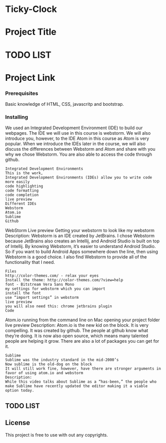 # Ticky-Clock
 
# Project Title
# TODO LIST


# Project Link

### Prerequisites

Basic knowledge of HTML, CSS, javascritp and bootstrap.

### Installing

We used an Integrated Development Environment (IDE) to build our webpages. The IDE we will use in this course is webstorm. We will also introduce you, however, to the IDE Atom in this course as Atom is very popular. When we introduce the IDEs later in the course, we will also discuss the differences between Webstorm and Atom and share with you why we chose Webstorm. You are also able to access the code through github.

```
Integrated Development Environments
This is the work, 
Integrated Development Environments (IDEs) allow you to write code more easily
code highlighting
code formatting
code completion
live preview
Different IDEs
Webstorm
Atom.io
Sublime
Github

```
WebStorm
Live preview
Getting your webstorm to look like my webstorm
Description:
Webstorm is an IDE created by JetBrains. I chose Webstorm because JetBrains also creates an Intellij, and Android Studio is built on top of Intellij. By knowing Webstorm, it’s easier to understand Android Studio. So if you want to build Android Apps somewhere down the line, then using Webstorm is a good choice. I also find Webstorm to provide all of the functionality that I need.

```
Files
http://color-themes.com/ - relax your eyes
Install the theme: http://color-themes.com/?view=help 
font - Bitstream Vera Sans Mono
my settings for webstorm which you can import
install the font
use “import settings” in webstorm
live preview
you will also need this: chrome jetbrains plugin
Code

```
Atom.io
running from the command line on Mac
opening your project folder
live preview
Description:
Atom.io is the new kid on the block. It is very compelling. It was created by github. The people at github know what they’re doing. It is now also open source, which means many talented people are helping it grow. There are also a lot of packages you can get for it. 

```
Sublime
Sublime was the industry standard in the mid-2000’s
Now sublime is the old-dog on the block
It will still work fine, however, have there are stronger arguments in favor of using atom.io and webstorm
Description:
While this video talks about Sublime as a “has-been,” the people who make Sublime have recently updated the editor making it a viable option today. 

```

## TODO LIST


## License

This project is free to use with out any copyrights.

